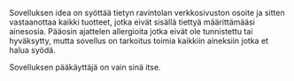 Sovelluksen idea on syöttää tietyn ravintolan verkkosivuston osoite ja sitten vastaanottaa kaikki tuotteet, jotka eivät sisällä tiettyä määrittämääsi ainesosia. 
Pääosin ajattelen allergioita jotka eivät ole tunnistettu tai hyväksytty, mutta sovellus on tarkoitus toimia kaikkiin aineksiin jotka et halua syödä.

Sovelluksen pääkäyttäjä on vain sinä itse.
